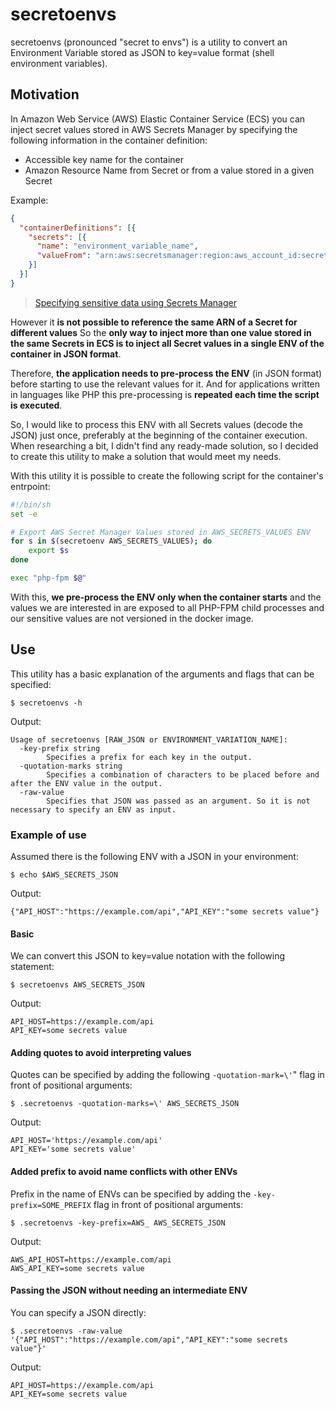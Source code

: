 # secretoenvs
secretoenvs (pronounced "secret to envs") is a utility to convert an Environment Variable stored as JSON to key=value format (shell environment variables).

## Motivation
In Amazon Web Service (AWS) Elastic Container Service (ECS) you can inject secret values stored in AWS Secrets Manager by specifying the following information in the container definition:
  - Accessible key name for the container
  - Amazon Resource Name from Secret or from a value stored in a given Secret

Example:
```json
{
  "containerDefinitions": [{
    "secrets": [{
      "name": "environment_variable_name",
      "valueFrom": "arn:aws:secretsmanager:region:aws_account_id:secret:appauthexample-AbCdEf:username1::"
    }]
  }]
}
```
> [Specifying sensitive data using Secrets Manager](https://docs.aws.amazon.com/AmazonECS/latest/developerguide/specifying-sensitive-data-secrets.html)


However it **is not possible to reference the same ARN of a Secret for different values** So the **only way to inject more than one value stored in the same Secrets in ECS is to inject all Secret values in a single ENV of the container in JSON format**.

Therefore, **the application needs to pre-process the ENV** (in JSON format) before starting to use the relevant values for it. And for applications written in languages like PHP this pre-processing is **repeated each time the script is executed**.

So, I would like to process this ENV with all Secrets values (decode the JSON) just once, preferably at the beginning of the container execution. When researching a bit, I didn't find any ready-made solution, so I decided to create this utility to make a solution that would meet my needs.

With this utility it is possible to create the following script for the container's entrpoint:
```bash
#!/bin/sh
set -e

# Export AWS Secret Manager Values stored in AWS_SECRETS_VALUES ENV
for s in $(secretoenv AWS_SECRETS_VALUES); do
    export $s
done

exec "php-fpm $@"
```

With this, **we pre-process the ENV only when the container starts** and the values we are interested in are exposed to all PHP-FPM child processes and our sensitive values are not versioned in the docker image.

## Use
This utility has a basic explanation of the arguments and flags that can be specified:

```
$ secretoenvs -h
```
Output:
```
Usage of secretoenvs [RAW_JSON or ENVIRONMENT_VARIATION_NAME]:
  -key-prefix string
        Specifies a prefix for each key in the output.
  -quotation-marks string
        Specifies a combination of characters to be placed before and after the ENV value in the output.
  -raw-value
        Specifies that JSON was passed as an argument. So it is not necessary to specify an ENV as input.
```

### Example of use
Assumed there is the following ENV with a JSON in your environment:
```
$ echo $AWS_SECRETS_JSON
```
Output:
```
{"API_HOST":"https://example.com/api","API_KEY":"some secrets value"}
```

#### Basic
We can convert this JSON to key=value notation with the following statement:
```
$ secretoenvs AWS_SECRETS_JSON
```
Output:
```
API_HOST=https://example.com/api
API_KEY=some secrets value
```

#### Adding quotes to avoid interpreting values
Quotes can be specified by adding the following `-quotation-mark=\'`" flag in front of positional arguments:
```
$ .secretoenvs -quotation-marks=\' AWS_SECRETS_JSON
```
Output:
```
API_HOST='https://example.com/api'
API_KEY='some secrets value'
```

#### Added prefix to avoid name conflicts with other ENVs
Prefix in the name of ENVs can be specified by adding the `-key-prefix=SOME_PREFIX` flag in front of positional arguments:
```
$ .secretoenvs -key-prefix=AWS_ AWS_SECRETS_JSON
```
Output:
```
AWS_API_HOST=https://example.com/api
AWS_API_KEY=some secrets value
```

#### Passing the JSON without needing an intermediate ENV
You can specify a JSON directly:
```
$ .secretoenvs -raw-value '{"API_HOST":"https://example.com/api","API_KEY":"some secrets value"}'
```
Output:
```
API_HOST=https://example.com/api
API_KEY=some secrets value
```

